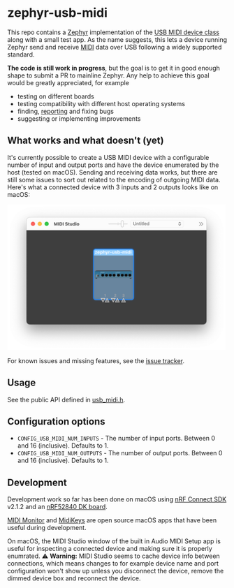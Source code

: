 # zephyr-usb-midi

This repo contains a [Zephyr](https://zephyrproject.org/) implementation of the [USB MIDI device class](https://www.usb.org/sites/default/files/midi10.pdf) along with a small test app. As the name suggests, this lets a device running Zephyr send and receive [MIDI](https://en.wikipedia.org/wiki/MIDI) data over USB following a widely supported standard.

__The code is still work in progress__, but the goal is to get it in good enough shape to submit a PR to mainline Zephyr. Any help to achieve this goal would be greatly appreciated, for example

* testing on different boards
* testing compatibility with different host operating systems
* finding, [reporting](https://github.com/stuffmatic/zephyr-usb-midi/issues) and fixing bugs
* suggesting or implementing improvements

## What works and what doesn't (yet)

It's currently possible to create a USB MIDI device with a configurable number of input and output ports and have the device enumerated by the host (tested on macOS). Sending and receiving data works, but there are still some issues to sort out related to the encoding of outgoing MIDI data. Here's what a connected device with 3 inputs and 2 outputs looks like on macOS:

<img src="midi_studio.png" width="500">

For known issues and missing features, see the [issue tracker](https://github.com/stuffmatic/zephyr-usb-midi/issues).

## Usage

See the public API defined in [usb_midi.h](src/usb_midi.h).

## Configuration options

* `CONFIG_USB_MIDI_NUM_INPUTS` - The number of input ports. Between 0 and 16 (inclusive). Defaults to 1.
* `CONFIG_USB_MIDI_NUM_OUTPUTS` - The number of output ports. Between 0 and 16 (inclusive). Defaults to 1.

## Development

Development work so far has been done on macOS using [nRF Connect SDK](https://www.nordicsemi.com/Products/Development-software/nRF-Connect-SDK) v2.1.2 and an [nRF52840 DK board](https://www.nordicsemi.com/Products/Development-hardware/nRF52840-DK). 

[MIDI Monitor](https://www.snoize.com/midimonitor/) and [MidiKeys](https://flit.github.io/projects/midikeys/) are open source macOS apps that have been useful during development.

On macOS, the MIDI Studio window of the built in Audio MIDI Setup app is useful for inspecting a connected device and making sure it is properly enumrated. ⚠️ __Warning:__ MIDI Studio seems to cache device info between connections, which means changes to for example device name and port configuration won't show up unless you disconnect the device, remove the dimmed device box and reconnect the device.